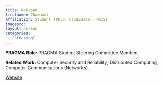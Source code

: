 ```yaml
---
title: Nakasan
firstname: Chawanat
affiliation: Student (Ph.D. Candidate), NAIST
imagesrc: 
layout: person
categories:
 - "steering"
---
```

**PRAGMA Role:** PRAGMA Student Steering Committee Member.  

**Related Work:** Computer Security and Reliability, Distributed Computing, Computer Communications (Networks).

[Website][1]

[1]: https://th.linkedin.com/in/lunaticneko
